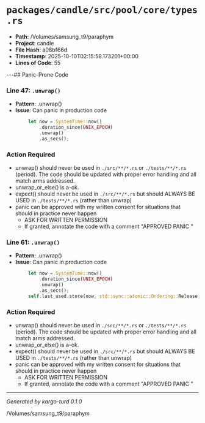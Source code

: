 # `packages/candle/src/pool/core/types.rs`

- **Path**: /Volumes/samsung_t9/paraphym
- **Project**: candle
- **File Hash**: a08bf66d  
- **Timestamp**: 2025-10-10T02:15:58.173201+00:00  
- **Lines of Code**: 55

---## Panic-Prone Code


### Line 47: `.unwrap()`

- **Pattern**: .unwrap()
- **Issue**: Can panic in production code

```rust
        let now = SystemTime::now()
            .duration_since(UNIX_EPOCH)
            .unwrap()
            .as_secs();

```

### Action Required

- unwrap() should never be used in `./src/**/*.rs` or `./tests/**/*.rs` (period). The code should be updated with proper error handling and all match arms addressed.
- unwrap_or_else() is a-ok. 
- expect() should never be used in `./src/**/*.rs` but should ALWAYS BE USED in `./tests/**/*.rs` (rather than unwrap)
- panic can be approved with my written consent for situations that should in practice never happen  
  - ASK FOR WRITTEN PERMISSION
  - If granted, annotate the code with a comment "APPROVED PANIC "


### Line 61: `.unwrap()`

- **Pattern**: .unwrap()
- **Issue**: Can panic in production code

```rust
        let now = SystemTime::now()
            .duration_since(UNIX_EPOCH)
            .unwrap()
            .as_secs();
        self.last_used.store(now, std::sync::atomic::Ordering::Release);
```

### Action Required

- unwrap() should never be used in `./src/**/*.rs` or `./tests/**/*.rs` (period). The code should be updated with proper error handling and all match arms addressed.
- unwrap_or_else() is a-ok. 
- expect() should never be used in `./src/**/*.rs` but should ALWAYS BE USED in `./tests/**/*.rs` (rather than unwrap)
- panic can be approved with my written consent for situations that should in practice never happen  
  - ASK FOR WRITTEN PERMISSION
  - If granted, annotate the code with a comment "APPROVED PANIC "

---

*Generated by kargo-turd 0.1.0*

/Volumes/samsung_t9/paraphym